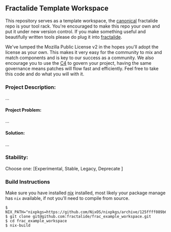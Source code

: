 ## Fractalide Template Workspace

This repository serves as a template workspace, the [canonical](https://github.com/fractalide/fractalide) fractalide repo is your tool rack. You're encouraged to make this repo your own and put it under new version control. If you make something useful and beautifully written tools please do plug it into [fractalide](https://github.com/fractalide/fractalide/blob/master/components/example/wrangle/default.nix#L8-L15).

We've lumped the Mozilla Public License v2 in the hopes you'll adopt the license as your own. This makes it very easy for the community to mix and match components and is key to our success as a community.
We also encourage you to use the [C4](CONTRIBUTING.md) to govern your project, having the same governance means patches will flow fast and efficiently. Feel free to take this code and do what you will with it.

### Project Description:
...
#### Project Problem:
...
#### Solution:
...
### Stability:
Choose one:
[Experimental, Stable, Legacy, Deprecate ]

### Build Instructions

Make sure you have installed [nix](https://nixos.org/nix) installed, most likely your package manage has `nix` available, if not you'll need to compile from source.
```
$ NIX_PATH="nixpkgs=https://github.com/NixOS/nixpkgs/archive/125ffff089b6bd360c82cf986d8cc9b17fc2e8ac.tar.gz:fractalide=https://github.com/fractalide/fractalide/archive/master.tar.gz"
$ git clone git@github.com:fractalide/frac_example_workspace.git
$ cd frac_example_workspace
$ nix-build
```
